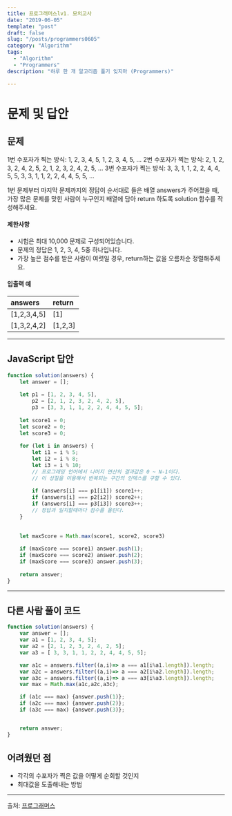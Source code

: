 ```yaml
---
title: 프로그래머스lv1. 모의고사
date: "2019-06-05"
template: "post"
draft: false
slug: "/posts/programmers0605"
category: "Algorithm"
tags:
  - "Algorithm"
  - "Programmers"
description: "하루 한 개 알고리즘 풀기 잊지마 (Programmers)"

---
```


# 문제 및 답안 

## 문제

1번 수포자가 찍는 방식: 1, 2, 3, 4, 5, 1, 2, 3, 4, 5, ...
2번 수포자가 찍는 방식: 2, 1, 2, 3, 2, 4, 2, 5, 2, 1, 2, 3, 2, 4, 2, 5, ...
3번 수포자가 찍는 방식: 3, 3, 1, 1, 2, 2, 4, 4, 5, 5, 3, 3, 1, 1, 2, 2, 4, 4, 5, 5, ...

1번 문제부터 마지막 문제까지의 정답이 순서대로 들은 배열 answers가 주어졌을 때, 가장 많은 문제를 맞힌 사람이 누구인지 배열에 담아 return 하도록 solution 함수를 작성해주세요.

#### 제한사항

- 시험은 최대 10,000 문제로 구성되어있습니다.
- 문제의 정답은 1, 2, 3, 4, 5중 하나입니다.
- 가장 높은 점수를 받은 사람이 여럿일 경우, return하는 값을 오름차순 정렬해주세요.

#### 입출력 예

| answers     | return  |
| :---------- | :------ |
| [1,2,3,4,5] | [1]     |
| [1,3,2,4,2] | [1,2,3] |

------

## JavaScript 답안

```js
function solution(answers) {
    let answer = [];
    
    let p1 = [1, 2, 3, 4, 5],
        p2 = [2, 1, 2, 3, 2, 4, 2, 5],
        p3 = [3, 3, 1, 1, 2, 2, 4, 4, 5, 5];
    
    let score1 = 0;
    let score2 = 0;
    let score3 = 0;
    
    for (let i in answers) {
        let i1 = i % 5;
        let i2 = i % 8;
        let i3 = i % 10;
      	// 프로그래밍 언어에서 나머지 연산의 결과값은 0 ~ N-1이다. 
      	// 이 성질을 이용해서 반복되는 구간의 인덱스를 구할 수 있다.
        
        if (answers[i] === p1[i1]) score1++;
        if (answers[i] === p2[i2]) score2++;
        if (answers[i] === p3[i3]) score3++;
      	// 정답과 일치할때마다 점수를 올린다.
    }
    
    
    let maxScore = Math.max(score1, score2, score3)
    
    if (maxScore === score1) answer.push(1);
    if (maxScore === score2) answer.push(2);
    if (maxScore === score3) answer.push(3);
    
    return answer;
}
```

------

## 다른 사람 풀이 코드

```js
function solution(answers) {
    var answer = [];
    var a1 = [1, 2, 3, 4, 5];
    var a2 = [2, 1, 2, 3, 2, 4, 2, 5];
    var a3 = [ 3, 3, 1, 1, 2, 2, 4, 4, 5, 5];

    var a1c = answers.filter((a,i)=> a === a1[i%a1.length]).length;
    var a2c = answers.filter((a,i)=> a === a2[i%a2.length]).length;
    var a3c = answers.filter((a,i)=> a === a3[i%a3.length]).length;
    var max = Math.max(a1c,a2c,a3c);

    if (a1c === max) {answer.push(1)};
    if (a2c === max) {answer.push(2)};
    if (a3c === max) {answer.push(3)};


    return answer;
}
```



## 어려웠던 점

- 각각의 수포자가 찍은 값을 어떻게 순회할 것인지
- 최대값을 도출해내는 방법

------

출처: [프로그래머스](https://programmers.co.kr/learn/courses/30/lessons/42840?language=javascript)

